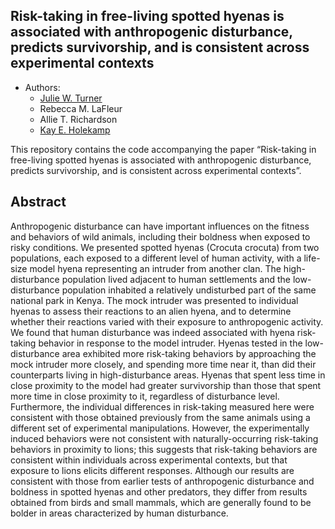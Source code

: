 
## Risk-taking in free-living spotted hyenas is associated with anthropogenic disturbance, predicts survivorship, and is consistent across experimental contexts

  - Authors:
      - [Julie W. Turner](https://www.julwturner.com)
      - Rebecca M. LaFleur
      - Allie T. Richardson
      - [Kay E. Holekamp](https://www.holekamplab.org)

This repository contains the code accompanying the paper “Risk-taking in
free-living spotted hyenas is associated with anthropogenic disturbance,
predicts survivorship, and is consistent across experimental contexts”.

## Abstract

Anthropogenic disturbance can have important influences on the fitness
and behaviors of wild animals, including their boldness when exposed to
risky conditions. We presented spotted hyenas (Crocuta crocuta) from two
populations, each exposed to a different level of human activity, with a
life-size model hyena representing an intruder from another clan. The
high-disturbance population lived adjacent to human settlements and the
low-disturbance population inhabited a relatively undisturbed part of
the same national park in Kenya. The mock intruder was presented to
individual hyenas to assess their reactions to an alien hyena, and to
determine whether their reactions varied with their exposure to
anthropogenic activity. We found that human disturbance was indeed
associated with hyena risk-taking behavior in response to the model
intruder. Hyenas tested in the low-disturbance area exhibited more
risk-taking behaviors by approaching the mock intruder more closely, and
spending more time near it, than did their counterparts living in
high-disturbance areas. Hyenas that spent less time in close proximity
to the model had greater survivorship than those that spent more time in
close proximity to it, regardless of disturbance level. Furthermore, the
individual differences in risk-taking measured here were consistent with
those obtained previously from the same animals using a different set of
experimental manipulations. However, the experimentally induced
behaviors were not consistent with naturally-occurring risk-taking
behaviors in proximity to lions; this suggests that risk-taking
behaviors are consistent within individuals across experimental
contexts, but that exposure to lions elicits different responses.
Although our results are consistent with those from earlier tests of
anthropogenic disturbance and boldness in spotted hyenas and other
predators, they differ from results obtained from birds and small
mammals, which are generally found to be bolder in areas characterized
by human disturbance.
